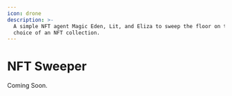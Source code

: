 ```yaml
---
icon: drone
description: >-
  A simple NFT agent Magic Eden, Lit, and Eliza to sweep the floor on the user's
  choice of an NFT collection.
---
```


# NFT Sweeper

Coming Soon.
